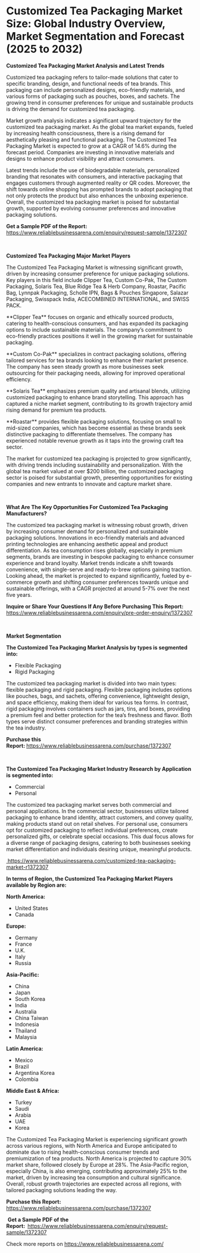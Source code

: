 <p><h1>Customized Tea Packaging Market Size: Global Industry Overview, Market Segmentation and Forecast (2025 to 2032)</h1></p><p><strong>Customized Tea Packaging Market Analysis and Latest Trends</strong></p>
<p><p>Customized tea packaging refers to tailor-made solutions that cater to specific branding, design, and functional needs of tea brands. This packaging can include personalized designs, eco-friendly materials, and various forms of packaging such as pouches, boxes, and sachets. The growing trend in consumer preferences for unique and sustainable products is driving the demand for customized tea packaging.</p><p>Market growth analysis indicates a significant upward trajectory for the customized tea packaging market. As the global tea market expands, fueled by increasing health consciousness, there is a rising demand for aesthetically pleasing and functional packaging. The Customized Tea Packaging Market is expected to grow at a CAGR of 14.6% during the forecast period. Companies are investing in innovative materials and designs to enhance product visibility and attract consumers. </p><p>Latest trends include the use of biodegradable materials, personalized branding that resonates with consumers, and interactive packaging that engages customers through augmented reality or QR codes. Moreover, the shift towards online shopping has prompted brands to adopt packaging that not only protects the product but also enhances the unboxing experience. Overall, the customized tea packaging market is poised for substantial growth, supported by evolving consumer preferences and innovative packaging solutions.</p></p>
<p><strong>Get a Sample PDF of the Report:&nbsp;</strong> <a href="https://www.reliablebusinessarena.com/enquiry/request-sample/1372307?utm_campaign=3121&utm_medium=2&utm_source=Github&utm_content=ia&utm_term=22032025&utm_id=customized-tea-packaging">https://www.reliablebusinessarena.com/enquiry/request-sample/1372307</a></p>
<p>&nbsp;</p>
<p><strong>Customized Tea Packaging Major Market Players</strong></p>
<p><p>The Customized Tea Packaging Market is witnessing significant growth, driven by increasing consumer preference for unique packaging solutions. Key players in this field include Clipper Tea, Custom Co-Pak, The Custom Packaging, Solaris Tea, Blue Ridge Tea & Herb Company, Roastar, Pacific Bag, Lynnpak Packaging, Scholle IPN, Bags & Pouches Singapore, Salazar Packaging, Swisspack India, ACECOMBINED INTERNATIONAL, and SWISS PACK.</p><p>**Clipper Tea** focuses on organic and ethically sourced products, catering to health-conscious consumers, and has expanded its packaging options to include sustainable materials. The company’s commitment to eco-friendly practices positions it well in the growing market for sustainable packaging.</p><p>**Custom Co-Pak** specializes in contract packaging solutions, offering tailored services for tea brands looking to enhance their market presence. The company has seen steady growth as more businesses seek outsourcing for their packaging needs, allowing for improved operational efficiency.</p><p>**Solaris Tea** emphasizes premium quality and artisanal blends, utilizing customized packaging to enhance brand storytelling. This approach has captured a niche market segment, contributing to its growth trajectory amid rising demand for premium tea products.</p><p>**Roastar** provides flexible packaging solutions, focusing on small to mid-sized companies, which has become essential as these brands seek distinctive packaging to differentiate themselves. The company has experienced notable revenue growth as it taps into the growing craft tea sector.</p><p>The market for customized tea packaging is projected to grow significantly, with driving trends including sustainability and personalization. With the global tea market valued at over $200 billion, the customized packaging sector is poised for substantial growth, presenting opportunities for existing companies and new entrants to innovate and capture market share.</p></p>
<p>&nbsp;</p>
<p><strong>What Are The Key Opportunities For Customized Tea Packaging Manufacturers?</strong></p>
<p><p>The customized tea packaging market is witnessing robust growth, driven by increasing consumer demand for personalized and sustainable packaging solutions. Innovations in eco-friendly materials and advanced printing technologies are enhancing aesthetic appeal and product differentiation. As tea consumption rises globally, especially in premium segments, brands are investing in bespoke packaging to enhance consumer experience and brand loyalty. Market trends indicate a shift towards convenience, with single-serve and ready-to-brew options gaining traction. Looking ahead, the market is projected to expand significantly, fueled by e-commerce growth and shifting consumer preferences towards unique and sustainable offerings, with a CAGR projected at around 5-7% over the next five years.</p></p>
<p><strong>Inquire or Share Your Questions If Any Before Purchasing This Report:</strong> <a href="https://www.reliablebusinessarena.com/enquiry/pre-order-enquiry/1372307?utm_campaign=3121&utm_medium=2&utm_source=Github&utm_content=ia&utm_term=22032025&utm_id=customized-tea-packaging">https://www.reliablebusinessarena.com/enquiry/pre-order-enquiry/1372307</a></p>
<p>&nbsp;</p>
<p><strong>Market Segmentation</strong></p>
<p><strong>The Customized Tea Packaging Market Analysis by types is segmented into:</strong></p>
<p><ul><li>Flexible Packaging</li><li>Rigid Packaging</li></ul></p>
<p><p>The customized tea packaging market is divided into two main types: flexible packaging and rigid packaging. Flexible packaging includes options like pouches, bags, and sachets, offering convenience, lightweight design, and space efficiency, making them ideal for various tea forms. In contrast, rigid packaging involves containers such as jars, tins, and boxes, providing a premium feel and better protection for the tea’s freshness and flavor. Both types serve distinct consumer preferences and branding strategies within the tea industry.</p></p>
<p><strong>Purchase this Report:&nbsp;</strong><a href="https://www.reliablebusinessarena.com/purchase/1372307?utm_campaign=3121&utm_medium=2&utm_source=Github&utm_content=ia&utm_term=22032025&utm_id=customized-tea-packaging">https://www.reliablebusinessarena.com/purchase/1372307</a></p>
<p>&nbsp;</p>
<p><strong>The Customized Tea Packaging Market Industry Research by Application is segmented into:</strong></p>
<p><ul><li>Commercial</li><li>Personal</li></ul></p>
<p><p>The customized tea packaging market serves both commercial and personal applications. In the commercial sector, businesses utilize tailored packaging to enhance brand identity, attract customers, and convey quality, making products stand out on retail shelves. For personal use, consumers opt for customized packaging to reflect individual preferences, create personalized gifts, or celebrate special occasions. This dual focus allows for a diverse range of packaging designs, catering to both businesses seeking market differentiation and individuals desiring unique, meaningful products.</p></p>
<p><a href="https://www.reliablebusinessarena.com/customized-tea-packaging-market-r1372307?utm_campaign=3121&utm_medium=2&utm_source=Github&utm_content=ia&utm_term=22032025&utm_id=customized-tea-packaging">&nbsp;https://www.reliablebusinessarena.com/customized-tea-packaging-market-r1372307</a></p>
<p><strong>In terms of Region, the Customized Tea Packaging Market Players available by Region are:</strong></p>
<p>
    <p> <strong> North America: </strong>
        <ul>
            <li>United States</li>
            <li>Canada</li>
        </ul>
        </p> 
    <p> <strong> Europe: </strong>
        <ul>
            <li>Germany</li>
            <li>France</li>
            <li>U.K.</li>
            <li>Italy</li>
            <li>Russia</li>
        </ul>
        </p> 
    <p> <strong> Asia-Pacific: </strong>
        <ul>
            <li>China</li>
            <li>Japan</li>
            <li>South Korea</li>
            <li>India</li>
            <li>Australia</li>
            <li>China Taiwan</li>
            <li>Indonesia</li>
            <li>Thailand</li>
            <li>Malaysia</li>
        </ul>
        </p> 
    <p> <strong> Latin America: </strong>
        <ul>
            <li>Mexico</li>
            <li>Brazil</li>
            <li>Argentina Korea</li>
            <li>Colombia</li>
        </ul>
        </p> 
    <p> <strong> Middle East & Africa: </strong>
        <ul>
            <li>Turkey</li>
            <li>Saudi</li>
            <li>Arabia</li>
            <li>UAE</li>
            <li>Korea</li>
        </ul>
    </p>
    </p>
<p><p>The Customized Tea Packaging Market is experiencing significant growth across various regions, with North America and Europe anticipated to dominate due to rising health-conscious consumer trends and premiumization of tea products. North America is projected to capture 30% market share, followed closely by Europe at 28%. The Asia-Pacific region, especially China, is also emerging, contributing approximately 25% to the market, driven by increasing tea consumption and cultural significance. Overall, robust growth trajectories are expected across all regions, with tailored packaging solutions leading the way.</p></p>
<p><strong>Purchase this Report: </strong><a href="https://www.reliablebusinessarena.com/purchase/1372307?utm_campaign=3121&utm_medium=2&utm_source=Github&utm_content=ia&utm_term=22032025&utm_id=customized-tea-packaging">https://www.reliablebusinessarena.com/purchase/1372307</a></p>
<p>&nbsp;<strong>Get a Sample PDF of the Report:&nbsp;&nbsp;</strong><a href="https://www.reliablebusinessarena.com/enquiry/request-sample/1372307?utm_campaign=3121&utm_medium=2&utm_source=Github&utm_content=ia&utm_term=22032025&utm_id=customized-tea-packaging">https://www.reliablebusinessarena.com/enquiry/request-sample/1372307</a></p>
<p><strong></strong></p>
<p>Check more reports on <a href="https://www.reliablebusinessarena.com/?utm_campaign=3121&utm_medium=2&utm_source=Github&utm_content=ia&utm_term=22032025&utm_id=customized-tea-packaging">https://www.reliablebusinessarena.com/</a></p>